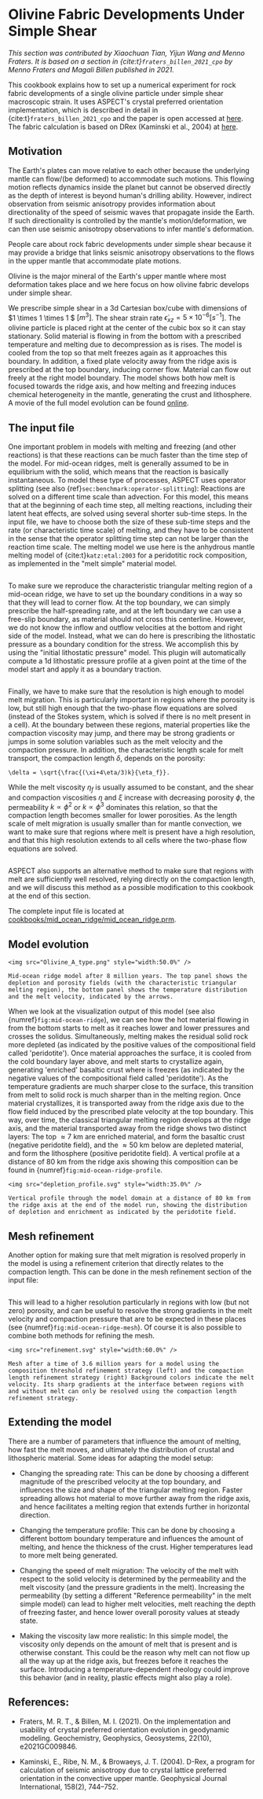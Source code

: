 # Olivine Fabric Developments Under Simple Shear

*This section was contributed by Xiaochuan Tian, Yijun Wang and Menno Fraters. It is
based on a section in {cite:t}`fraters_billen_2021_cpo` 
by Menno Fraters and Magali Billen published in 2021.*

This cookbook explains how to set up a numerical experiment for rock fabric
developments of a single olivine particle under simple shear macroscopic strain. 
It uses ASPECT's
crystal preferred orientation implementation, which is described in detail in 
{cite:t}`fraters_billen_2021_cpo` and the paper is open accessed at 
[here](https://agupubs.onlinelibrary.wiley.com/doi/full/10.1029/2021GC009846).
The fabric calculation is based on DRex (Kaminski et al., 2004) at 
[here](https://academic.oup.com/gji/article/158/2/744/2013756).

## Motivation
The Earth's plates can move relative to each other because the underlying mantle
can flow/(be deformed) to accommodate such motions.
This flowing motion reflects dynamics inside the planet but cannot be observed directly
as the depth of interest is beyond human's drilling ability. However, indirect observation
from seismic anisotropy provides information about directionality of the speed of seismic
waves that propagate inside the Earth. If such directionality is controlled by
the mantle's motion/deformation, we can then use seismic anisotropy observations
to infer mantle's deformation.

People care about rock fabric developments under simple shear because it may
provide a bridge that links seismic anisotropy observations to the 
flows in the upper mantle that accommodate plate motions.

Olivine is the major mineral of the Earth's upper mantle where most deformation
takes place and we here focus on how olivine fabric develops under simple shear.

We prescribe simple shear in a 3d Cartesian box/cube 
with dimensions of $1 \times 1 \times 1 $ $[m^3]$. The shear strain rate 
$\dot{\epsilon}_{xz} = 5\times 10^{-6} [s^{-1}]$. The olivine particle is placed
right at the center of the cubic box so it can stay stationary.
Solid
material is flowing in from the bottom with a prescribed temperature and
melting due to decompression as is rises. The model is cooled from the top so
that melt freezes again as it approaches this boundary. In addition, a fixed
plate velocity away from the ridge axis is prescribed at the top boundary,
inducing corner flow. Material can flow out freely at the right model
boundary. The model shows both how melt is focused towards the ridge axis, and
how melting and freezing induces chemical heterogeneity in the mantle,
generating the crust and lithosphere. A movie of the full model evolution can
be found [online](https://www.youtube.com/watch?v=f4Bc4lzdNP0).

## The input file

One important problem in models with melting and freezing (and other
reactions) is that these reactions can be much faster than the time step of
the model. For mid-ocean ridges, melt is generally assumed to be in
equilibrium with the solid, which means that the reaction is basically
instantaneous. To model these type of processes, ASPECT uses operator splitting (see
also {ref}`sec:benchmark:operator-splitting`): Reactions are solved
on a different time scale than advection. For this model, this means that at
the beginning of each time step, all melting reactions, including their latent
heat effects, are solved using several shorter sub-time steps. In the input
file, we have to choose both the size of these sub-time steps and the rate (or
characteristic time scale) of melting, and they have to be consistent in the
sense that the operator splitting time step can not be larger than the
reaction time scale. The melting model we use here is the anhydrous mantle
melting model of {cite:t}`katz:etal:2003` for a peridotitic rock
composition, as implemented in the "melt simple" material model.

```{literalinclude} melting_and_freezing.part.prm
```

To make sure we reproduce the characteristic triangular melting region of a
mid-ocean ridge, we have to set up the boundary conditions in a way so that
they will lead to corner flow. At the top boundary, we can simply prescribe
the half-spreading rate, and at the left boundary we can use a free-slip
boundary, as material should not cross this centerline. However, we do not
know the inflow and outflow velocities at the bottom and right side of the
model. Instead, what we can do here is prescribing the lithostatic pressure as
a boundary condition for the stress. We accomplish this by using the
"initial lithostatic pressure" model. This plugin will
automatically compute a 1d lithostatic pressure profile at a given point at
the time of the model start and apply it as a boundary traction.

```{literalinclude} boundary_conditions.part.prm
```

Finally, we have to make sure that the resolution is high enough to model melt
migration. This is particularly important in regions where the porosity is
low, but still high enough that the two-phase flow equations are solved
(instead of the Stokes system, which is solved if there is no melt present in
a cell). At the boundary between these regions, material properties like the
compaction viscosity may jump, and there may be strong gradients or jumps in
some solution variables such as the melt velocity and the compaction pressure.
In addition, the characteristic length scale for melt transport, the
compaction length $\delta$, depends on the porosity:
```{math}
\delta = \sqrt{\frac{(\xi+4\eta/3)k}{\eta_f}}.
```

While the melt viscosity
$\eta_f$ is usually assumed to be constant, and the shear and compaction
viscosities $\eta$ and $\xi$ increase with decreasing porosity $\phi$, the
permeability $k \propto \phi^2$ or $k \propto \phi^3$ dominates this relation,
so that the compaction length becomes smaller for lower porosities. As the
length scale of melt migration is usually smaller than for mantle convection,
we want to make sure that regions where melt is present have a high
resolution, and that this high resolution extends to all cells where the
two-phase flow equations are solved.

```{literalinclude} mesh_refinement.part.prm
```

ASPECT also supports an alternative method to make sure that regions with melt are
sufficiently well resolved, relying directly on the compaction length, and we
will discuss this method as a possible modification to this cookbook at the
end of this section.

The complete input file is located at
[cookbooks/mid_ocean_ridge/mid_ocean_ridge.prm](https://www.github.com/geodynamics/aspect/blob/main/cookbooks/mid_ocean_ridge/mid_ocean_ridge.prm).

## Model evolution

```{figure-md} fig:mid-ocean-ridge
<img src="Olivine_A_type.png" style="width:50.0%" />

Mid-ocean ridge model after 8 million years. The top panel shows the depletion and porosity fields (with the characteristic triangular melting region), the bottom panel shows the temperature distribution and the melt velocity, indicated by the arrows.
```

When we look at the visualization output of this model (see also
{numref}`fig:mid-ocean-ridge`), we can see how the hot material flowing in from the bottom
starts to melt as it reaches lower and lower pressures and crosses the
solidus. Simultaneously, melting makes the residual solid rock more depleted
(as indicated by the positive values of the compositional field called
'peridotite'). Once material approaches the surface, it is cooled
from the cold boundary layer above, and melt starts to crystallize again,
generating 'enriched' basaltic crust where is freezes (as
indicated by the negative values of the compositional field called
'peridotite'). As the temperature gradients are much sharper close
to the surface, this transition from melt to solid rock is much sharper than
in the melting region. Once material crystallizes, it is transported away from
the ridge axis due to the flow field induced by the prescribed plate velocity
at the top boundary. This way, over time, the classical triangular melting
region develops at the ridge axis, and the material transported away from the
ridge shows two distinct layers: The top $\approx 7$ km are enriched material,
and form the basaltic crust (negative peridotite field), and the $\approx 50$
km below are depleted material, and form the lithosphere (positive peridotite
field). A vertical profile at a distance of 80 km from the ridge axis showing
this composition can be found in {numref}`fig:mid-ocean-ridge-profile`.

```{figure-md} fig:mid-ocean-ridge-profile
<img src="depletion_profile.svg" style="width:35.0%" />

Vertical profile through the model domain at a distance of 80 km from the ridge axis at the end of the model run, showing the distribution of depletion and enrichment as indicated by the peridotite field.
```

## Mesh refinement

Another option for making sure that melt migration is resolved properly in the
model is using a refinement criterion that directly relates to the compaction
length. This can be done in the mesh refinement section of the input file:

```{literalinclude} compaction_length.part.prm
```

This will lead to a higher resolution particularly in regions with low (but
not zero) porosity, and can be useful to resolve the strong gradients in the
melt velocity and compaction pressure that are to be expected in these places
(see {numref}`fig:mid-ocean-ridge-mesh`). Of course it is also possible to combine both methods
for refining the mesh.

```{figure-md} fig:mid-ocean-ridge-mesh
<img src="refinement.svg" style="width:60.0%" />

Mesh after a time of 3.6 million years for a model using the composition threshold refinement strategy (left) and the compaction length refinement strategy (right) Background colors indicate the melt velocity. Its sharp gradients at the interface between regions with and without melt can only be resolved using the compaction length refinement strategy.
```

## Extending the model

There are a number of parameters that influence the amount of melting, how
fast the melt moves, and ultimately the distribution of crustal and
lithospheric material. Some ideas for adapting the model setup:

-   Changing the spreading rate: This can be done by choosing a different
    magnitude of the prescribed velocity at the top boundary, and influences
    the size and shape of the triangular melting region. Faster spreading
    allows hot material to move further away from the ridge axis, and hence
    facilitates a melting region that extends further in horizontal direction.

-   Changing the temperature profile: This can be done by choosing a different
    bottom boundary temperature and influences the amount of melting, and
    hence the thickness of the crust. Higher temperatures lead to more melt
    being generated.

-   Changing the speed of melt migration: The velocity of the melt with
    respect to the solid velocity is determined by the permeability and the
    melt viscosity (and the pressure gradients in the melt). Increasing the
    permeability (by setting a different "Reference permeability"
    in the melt simple model) can lead to higher melt velocities, melt
    reaching the depth of freezing faster, and hence lower overall porosity
    values at steady state.

-   Making the viscosity law more realistic: In this simple model, the
    viscosity only depends on the amount of melt that is present and is
    otherwise constant. This could be the reason why melt can not flow up all
    the way up at the ridge axis, but freezes before it reaches the surface.
    Introducing a temperature-dependent rheology could improve this behavior
    (and in reality, plastic effects might also play a role).

## References:
- Fraters, M. R. T., & Billen, M. I. (2021). 
On the implementation and usability of crystal preferred orientation evolution in geodynamic modeling. Geochemistry, Geophysics, Geosystems, 22(10), e2021GC009846.

- Kaminski, E., Ribe, N. M., & Browaeys, J. T. (2004). 
D-Rex, a program for calculation of seismic anisotropy due to crystal lattice preferred orientation in the convective upper mantle. Geophysical Journal International, 158(2), 744–752.
